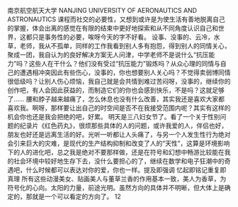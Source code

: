 南京航空航天大学 NANJING UNIVERSITY OF AERONAUTICS AND ASTRONAUTICS
课程而社交的必要性，又想到或许是为使生活有善地脱离自己的掌握，体会出离的感觉在有限的结束中更好地探索和从不同角度认识自己和世界，这都只是事务性的必要，唉呀今天的字不好看。
设事、没事的、云冷，水草，老师，我从不孤单，同样的工作我看到别人多有抱怨，得到别人的同情关心，聚成一团，我自认为的良好解决方案无人问津，中学老师不是说什么“抗压能力”吗？这些人在干什么？他们没有受过“抗压能力”锻炼吗？从众心理的同情与自己的遭遇相冲突因此有些伤心，没事的，你也想要别人关心吗？不觉得卖弱博同情很低级吗？让别人伤心烦恼，我自己就是会共情到难过苦闷呀，没事的，继续你的创作吧，有人会因此获益的，而制造它们的你也会感到快乐，不是吗？这就足够了……
腰和脖子越来越痛了，怎么休息也没有什么改善，其实我还是喜欢大家都喜欢我。啊呀，那样要让出自己的时空间是否不在我接受范围内呢？其实有这样的机会你也还是我会把绝的吧，好累。
明天是三八妇女节了。看了一个关于性别问题的纪录片《红色药丸》，很烦那些具体的人的问题，或许我爱的人，伴侣也好，朋友也好还是远离生活的好。光听一听都让人头痛了，与另一个人发生性行为绝对会引来巨大的灾难，是现代的生产结构抑制和改变了人的“天性”，这算是环境影响下的人的进化吧，总之我是绝对不要那样做，还是在符号和幻想中畅游比较能在我的社会环境中较好地生存下去，没什么要担心的了，继续在数学和电子狂潮中的奇遇吧，什么时候都可以表达对你的爱，你也一样。提及即强调 忆起即铭记重复即真理
所有这些动漫美女、贴画美人与董草兰香的作用基本一致，美人为香草，为符号化的心向。太阳的力量，前途光明。虽然方向的具体并不明晰，但大体上是确定的，那就是一个可以看定的方向了。
12
